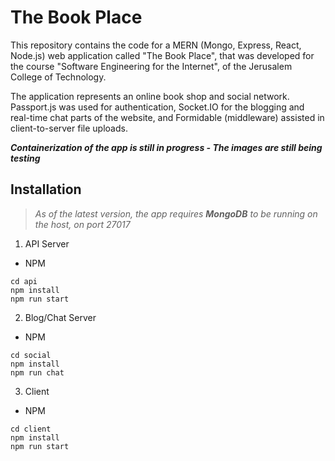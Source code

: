 # The Book Place

This repository contains the code for a MERN (Mongo, Express, React, Node.js) web application called "The Book Place", that was developed for the course "Software Engineering for the Internet", of the Jerusalem College of Technology.

The application represents an online book shop and social network. Passport.js was used for authentication, Socket.IO for the blogging and real-time chat parts of the website, and Formidable (middleware) assisted in client-to-server file uploads.

***Containerization of the app is still in progress - The images are still being testing***

## Installation

>*As of the latest version, the app requires **MongoDB** to be running on the host, on port 27017*

1. API Server

* NPM
```
cd api
npm install
npm run start
```

2. Blog/Chat Server

* NPM
```
cd social
npm install
npm run chat
```

3. Client

* NPM
```
cd client
npm install
npm run start
```